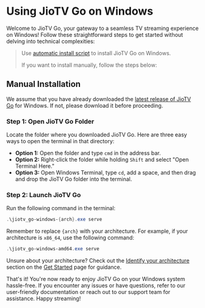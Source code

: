 # Using JioTV Go on Windows

Welcome to JioTV Go, your gateway to a seamless TV streaming experience on Windows! Follow these straightforward steps to get started without delving into technical complexities:

<div class="warning">

> Use [automatic install script](../get_started.md#windows) to install JioTV Go on Windows.
>
> If you want to install manually, follow the steps below:

</div>

## Manual Installation

We assume that you have already downloaded the [latest release of JioTV Go](../get_started.md#pre-built-binaries) for Windows. If not, please download it before proceeding.

### Step 1: Open JioTV Go Folder

Locate the folder where you downloaded JioTV Go. Here are three easy ways to open the terminal in that directory:

- **Option 1:** Open the folder and type `cmd` in the address bar.
- **Option 2:** Right-click the folder while holding `Shift` and select "Open Terminal Here."
- **Option 3:** Open Windows Terminal, type `cd`, add a space, and then drag and drop the JioTV Go folder into the terminal.

### Step 2: Launch JioTV Go

Run the following command in the terminal:

```powershell
.\jiotv_go-windows-{arch}.exe serve
```

Remember to replace `{arch}` with your architecture. For example, if your architecture is `x86_64`, use the following command:

```powershell
.\jiotv_go-windows-amd64.exe serve
```

Unsure about your architecture? Check out the [Identify your architecture](../get_started.md#identifying-your-os-and-architecture) section on the [Get Started](../get_started.md) page for guidance.

That's it! You're now ready to enjoy JioTV Go on your Windows system hassle-free. If you encounter any issues or have questions, refer to our user-friendly documentation or reach out to our support team for assistance. Happy streaming!